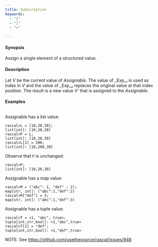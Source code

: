 ```yaml
---
title: Subscription
keywords:
  - "["
  - "]"
  - "="

---
```


#### Synopsis

Assign a single element of a structured value.

#### Description

Let _V_ be the current value of _Assignable_. The value of _Exp_₁ is used as index in _V_ and 
the value of _Exp_₂ replaces the original value at that index position. 
The result is a new value _V_' that is assigned to the _Assignable_.

#### Examples


```rascal-shell 
```
Assignable has a list value:

```rascal-shell ,continue
rascal>L = [10,20,30];
list[int]: [10,20,30]
rascal>P = L;
list[int]: [10,20,30]
rascal>L[1] = 200;
list[int]: [10,200,30]
```
Observe that `P` is unchanged:

```rascal-shell ,continue
rascal>P;
list[int]: [10,20,30]
```
Assignable has a map value:

```rascal-shell ,continue
rascal>M = ("abc": 1, "def" : 2);
map[str, int]: ("abc":1,"def":2)
rascal>M["def"] = 3;
map[str, int]: ("abc":1,"def":3)
```
Assignable has a tuple value:

```rascal-shell ,continue
rascal>T = <1, "abc", true>;
tuple[int,str,bool]: <1,"abc",true>
rascal>T[1] = "def";
tuple[int,str,bool]: <1,"def",true>
```
NOTE: See https://github.com/usethesource/rascal/issues/948


